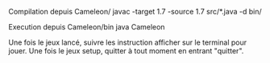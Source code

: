Compilation depuis Cameleon/
javac -target 1.7 -source 1.7 src/*.java -d bin/

Execution depuis Cameleon/bin
java Cameleon

Une fois le jeux lancé, suivre les instruction afficher sur le terminal pour jouer.
Une fois le jeux setup, quitter à tout moment en entrant "quitter".